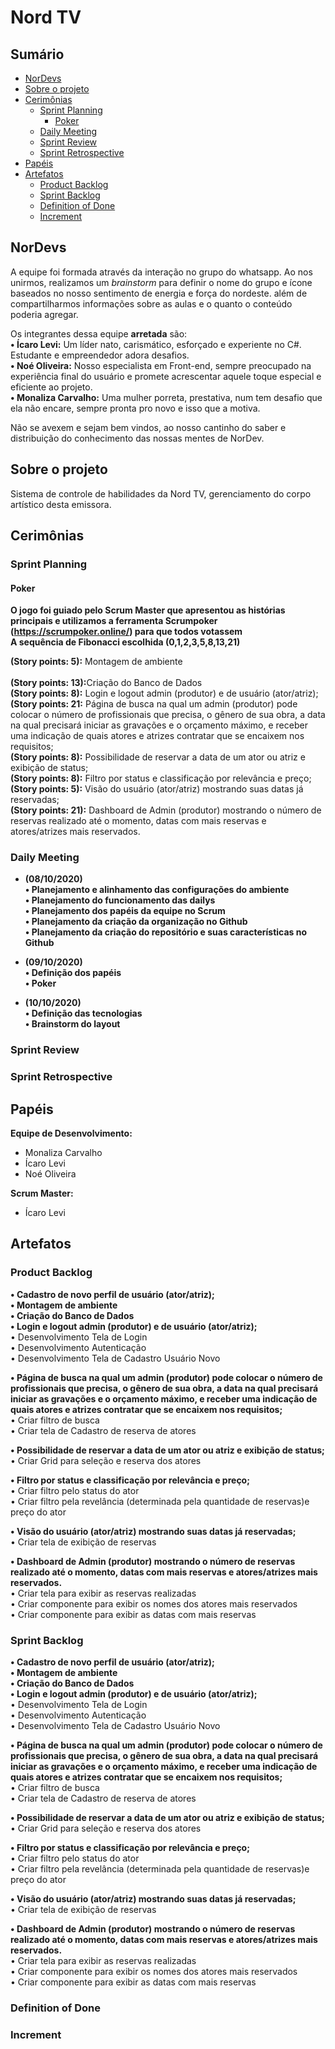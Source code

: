 # Nord TV

## Sumário
* [NorDevs](#NorDevs)
* [Sobre o projeto](#Sobre)
* [Cerimônias](#Cerimonias)
  * [Sprint Planning](#SprintPlanning)
    * [Poker](#Poker)
  * [Daily Meeting](#DailyMeeting)
  * [Sprint Review](#SprintReview)
  * [Sprint Retrospective](#SprintRetro)
* [Papéis](#Papeis)
* [Artefatos](#Artefatos)
  * [Product Backlog](#PB)
  * [Sprint Backlog](#SB)
  * [Definition of Done](#DOD)
  * [Increment](#Increment)

## NorDevs <a id="NorDevs"></a>
A equipe foi formada através da interação no grupo do whatsapp. Ao nos unirmos, realizamos um <i>brainstorm</i> para definir o
nome do grupo e ícone baseados no nosso sentimento de energia e força do nordeste. além de compartilharmos informações sobre
as aulas e o quanto o conteúdo poderia agregar.

Os integrantes dessa equipe <b>arretada</b> são:
<br>
<b>• Ícaro Levi:</b> Um líder nato, carismático, esforçado e experiente no C#. Estudante e empreendedor adora desafios.<br>
<b>• Noé Oliveira:</b> Nosso especialista em Front-end, sempre preocupado na experiência final do usuário e promete acrescentar aquele
toque especial e eficiente ao projeto.<br>
<b>• Monaliza Carvalho:</b> Uma mulher porreta, prestativa, num tem desafio que ela não encare, sempre pronta pro novo e isso que a motiva.

Não se avexem e sejam bem vindos, ao nosso cantinho do saber e distribuição do conhecimento das nossas mentes de NorDev.  

## Sobre o projeto <a id="Sobre"></a>

Sistema de controle de habilidades da Nord TV, gerenciamento do corpo artístico desta emissora.

## Cerimônias <a id="Cerimonias"></a>
### Sprint Planning <a id="SprintPlanning"></a>
#### Poker <a id="Poker"></a>
<b>O jogo foi guiado pelo Scrum Master que apresentou as histórias principais e utilizamos a ferramenta <b>Scrumpoker</b> (https://scrumpoker.online/) para que todos votassem </b><br> <b>A sequência de Fibonacci escolhida (0,1,2,3,5,8,13,21)</b><br>

<b>(Story points: 5):</b> Montagem de ambiente<br>   
<b>(Story points: 13):</b>Criação do Banco de Dados<br>
<b>(Story points: 8):</b> Login e logout admin (produtor) e de usuário (ator/atriz); <br>
<b>(Story points: 21:</b> Página de busca na qual um admin (produtor) pode colocar o número de profissionais que precisa, o gênero de sua obra, a data na qual precisará iniciar as gravações e o orçamento máximo, e receber uma indicação de quais atores e atrizes contratar que se encaixem nos requisitos;<br>
<b>(Story points: 8):</b> Possibilidade de reservar a data de um ator ou atriz e exibição de status;<br>
<b>(Story points: 8):</b> Filtro por status e classificação por relevância e preço;<br>
<b>(Story points: 5):</b> Visão do usuário (ator/atriz) mostrando suas datas já reservadas;<br>
<b>(Story points: 21):</b> Dashboard de Admin (produtor) mostrando o número de reservas realizado até o momento, datas com mais reservas e atores/atrizes mais reservados.<br>

### Daily Meeting <a id="DailyMeeting"></a>
* <b>(08/10/2020)</b><br>
<b>• Planejamento e alinhamento das configurações do ambiente</b><br>
<b>• Planejamento do funcionamento das dailys </b><br>
<b>• Planejamento dos papéis da equipe no Scrum</b><br>
<b>• Planejamento da criação da organização no Github</b><br>
<b>• Planejamento da criação do repositório e suas características no Github</b><br>

* <b>(09/10/2020)</b><br>
<b>• Definição dos papéis</b><br>
<b>• Poker</b><br>

* <b>(10/10/2020)</b><br>
<b>• Definição das tecnologias</b><br>
<b>• Brainstorm do layout</b><br>

### Sprint Review <a id="SprintReview"></a>
### Sprint Retrospective <a id="SprintRetro"></a>
## Papéis <a id="Papeis"></a>
<b>Equipe de Desenvolvimento:</b><br>
- Monaliza Carvalho
- Ícaro Levi
- Noé Oliveira <br>

<b>Scrum Master:</b><br>
- Ícaro Levi
## Artefatos <a id="Artefatos"></a>
### Product Backlog <a id="PB"></a>
<b>• Cadastro de novo perfil de usuário (ator/atriz); </b><br>
<b>• Montagem de ambiente </b><br>
<b>• Criação do Banco de Dados </b><br>
<b>• Login e logout admin (produtor) e de usuário (ator/atriz); </b><br>
	• Desenvolvimento Tela de Login <br>
	• Desenvolvimento Autenticação<br>
	• Desenvolvimento Tela de Cadastro Usuário Novo<br>

<b>• Página de busca na qual um admin (produtor) pode colocar o número de profissionais que precisa, o gênero de sua obra, a data na qual precisará iniciar as gravações e o orçamento máximo, e receber uma indicação de quais atores e atrizes contratar que se encaixem nos requisitos;</b><br>
• Criar filtro de busca<br>
• Criar tela de Cadastro de reserva de atores<br>

<b>• Possibilidade de reservar a data de um ator ou atriz e exibição de status;</b><br>
• Criar Grid para seleção e reserva dos atores<br>

<b>• Filtro por status e classificação por relevância e preço;</b><br>
• Criar filtro pelo status do ator<br>
•	Criar filtro pela revelância (determinada pela quantidade de reservas)e preço do ator<br>

<b>• Visão do usuário (ator/atriz) mostrando suas datas já reservadas;</b><br>
• Criar tela de exibição de reservas<br>

<b>• Dashboard de Admin (produtor) mostrando o número de reservas realizado até o momento, datas com mais reservas e atores/atrizes mais reservados.</b><br>
• Criar tela para exibir as reservas realizadas<br>
• Criar componente para exibir os nomes dos atores mais reservados<br>
• Criar componente para exibir as datas com mais reservas<br>

### Sprint Backlog <a id="SB"></a>

<b>• Cadastro de novo perfil de usuário (ator/atriz); </b><br>
<b>• Montagem de ambiente </b><br>
<b>• Criação do Banco de Dados </b><br>
<b>• Login e logout admin (produtor) e de usuário (ator/atriz); </b><br>
	• Desenvolvimento Tela de Login <br>
	• Desenvolvimento Autenticação<br>
	• Desenvolvimento Tela de Cadastro Usuário Novo<br>

<b>• Página de busca na qual um admin (produtor) pode colocar o número de profissionais que precisa, o gênero de sua obra, a data na qual precisará iniciar as gravações e o orçamento máximo, e receber uma indicação de quais atores e atrizes contratar que se encaixem nos requisitos;</b><br>
• Criar filtro de busca<br>
• Criar tela de Cadastro de reserva de atores<br>

<b>• Possibilidade de reservar a data de um ator ou atriz e exibição de status;</b><br>
• Criar Grid para seleção e reserva dos atores<br>

<b>• Filtro por status e classificação por relevância e preço;</b><br>
• Criar filtro pelo status do ator<br>
•	Criar filtro pela revelância (determinada pela quantidade de reservas)e preço do ator<br>

<b>• Visão do usuário (ator/atriz) mostrando suas datas já reservadas;</b><br>
• Criar tela de exibição de reservas<br>

<b>• Dashboard de Admin (produtor) mostrando o número de reservas realizado até o momento, datas com mais reservas e atores/atrizes mais reservados.</b><br>
• Criar tela para exibir as reservas realizadas<br>
• Criar componente para exibir os nomes dos atores mais reservados<br>
• Criar componente para exibir as datas com mais reservas<br>

### Definition of Done <a id="DOD"></a>
### Increment <a id="Increment"></a>

